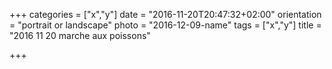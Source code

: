 +++
categories = ["x","y"]
date = "2016-11-20T20:47:32+02:00"
orientation = "portrait or landscape"
photo = "2016-12-09-name"
tags = ["x","y"]
title = "2016 11 20 marche aux poissons"

+++
